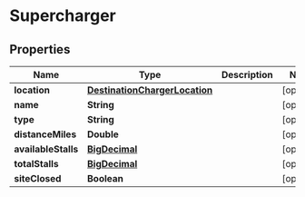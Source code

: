 
# Supercharger

## Properties
Name | Type | Description | Notes
------------ | ------------- | ------------- | -------------
**location** | [**DestinationChargerLocation**](DestinationChargerLocation.md) |  |  [optional]
**name** | **String** |  |  [optional]
**type** | **String** |  |  [optional]
**distanceMiles** | **Double** |  |  [optional]
**availableStalls** | [**BigDecimal**](BigDecimal.md) |  |  [optional]
**totalStalls** | [**BigDecimal**](BigDecimal.md) |  |  [optional]
**siteClosed** | **Boolean** |  |  [optional]



